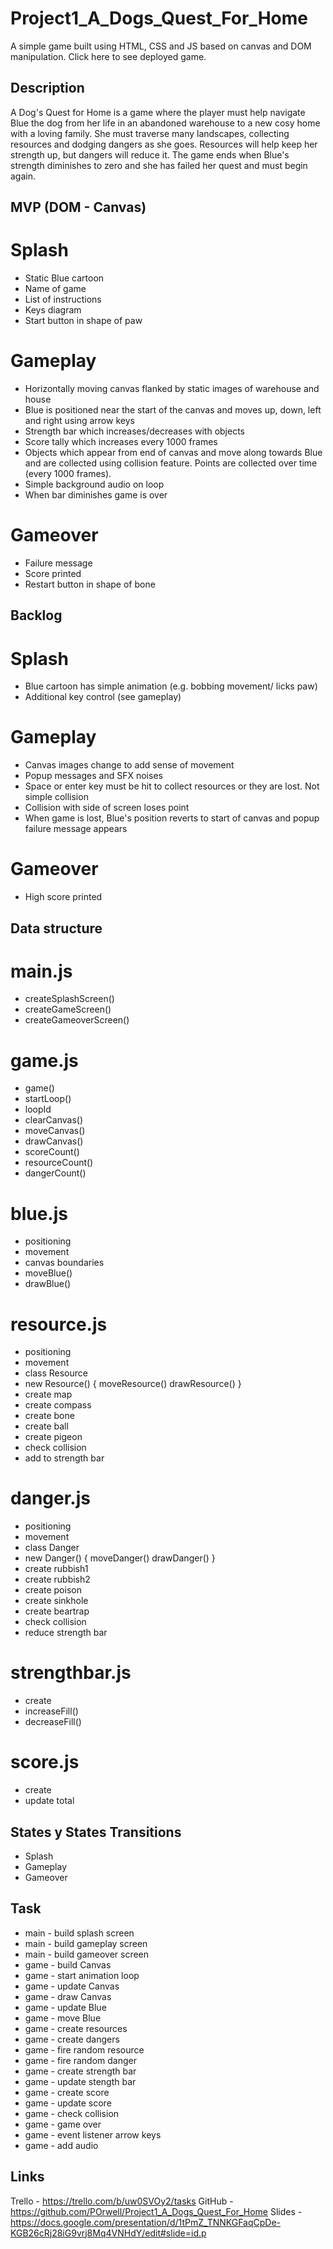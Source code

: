 # Project1_A_Dogs_Quest_For_Home
A simple game built using HTML, CSS and JS based on canvas and DOM manipulation.
Click here to see deployed game.

## Description
A Dog's Quest for Home is a game where the player must help navigate Blue the dog from her life in an abandoned warehouse to a new cosy home with a loving family. She must traverse many landscapes, collecting resources and dodging dangers as she goes. Resources will help keep her strength up, but dangers will reduce it. The game ends when Blue's strength diminishes to zero and she has failed her quest and must begin again. 

## MVP (DOM - Canvas)
# Splash 
- Static Blue cartoon 
- Name of game 
- List of instructions
- Keys diagram
- Start button in shape of paw

# Gameplay
- Horizontally moving canvas flanked by static images of warehouse and house
- Blue is positioned near the start of the canvas and moves up, down, left and right using arrow keys
- Strength bar which increases/decreases with objects
- Score tally which increases every 1000 frames
- Objects which appear from end of canvas and move along towards Blue and are collected using collision feature. Points are collected over time (every 1000 frames).
- Simple background audio on loop
- When bar diminishes game is over

# Gameover
- Failure message
- Score printed
- Restart button in shape of bone

## Backlog
# Splash
- Blue cartoon has simple animation (e.g. bobbing movement/ licks paw)
- Additional key control (see gameplay)

# Gameplay
- Canvas images change to add sense of movement
- Popup messages and SFX noises
- Space or enter key must be hit to collect resources or they are lost. Not simple collision
- Collision with side of screen loses point
- When game is lost, Blue's position reverts to start of canvas and popup failure message appears

# Gameover
- High score printed

## Data structure
# main.js
- createSplashScreen()
- createGameScreen()
- createGameoverScreen()

# game.js
- game() 
- startLoop()
- loopId
- clearCanvas()
- moveCanvas()
- drawCanvas()
- scoreCount()
- resourceCount()
- dangerCount()

# blue.js
- positioning
- movement
- canvas boundaries 
- moveBlue()
- drawBlue()

# resource.js
- positioning
- movement
- class Resource
- new Resource() {
    moveResource()
    drawResource()
}
- create map
- create compass
- create bone
- create ball
- create pigeon
- check collision
- add to strength bar

# danger.js
- positioning
- movement
- class Danger
- new Danger() {
    moveDanger()
    drawDanger()
}
- create rubbish1
- create rubbish2
- create poison
- create sinkhole
- create beartrap
- check collision
- reduce strength bar 

# strengthbar.js
- create
- increaseFill()
- decreaseFill()

# score.js
- create
- update total


## States y States Transitions
- Splash
- Gameplay
- Gameover

## Task
- main - build splash screen
- main - build gameplay screen
- main - build gameover screen
- game - build Canvas
- game - start animation loop
- game - update Canvas
- game - draw Canvas
- game - update Blue
- game - move Blue
- game - create resources
- game - create dangers
- game - fire random resource
- game - fire random danger
- game - create strength bar
- game - update stength bar
- game - create score
- game - update score
- game - check collision
- game - game over
- game - event listener arrow keys
- game - add audio

## Links
Trello - https://trello.com/b/uw0SVOy2/tasks
GitHub - https://github.com/POrwell/Project1_A_Dogs_Quest_For_Home
Slides - https://docs.google.com/presentation/d/1tPmZ_TNNKGFaqCpDe-KGB26cRj28iG9vrj8Mq4VNHdY/edit#slide=id.p